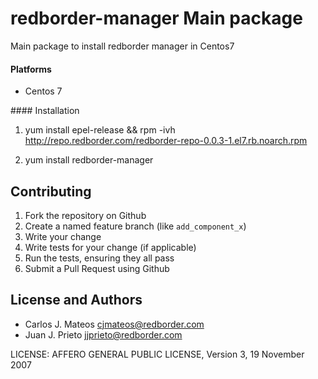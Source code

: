 # redborder-manager Main package
 
Main package to install redborder manager in Centos7

#### Platforms

- Centos 7

#### Installation

1. yum install epel-release && rpm -ivh http://repo.redborder.com/redborder-repo-0.0.3-1.el7.rb.noarch.rpm

2. yum install redborder-manager

## Contributing

1. Fork the repository on Github
2. Create a named feature branch (like `add_component_x`)
3. Write your change
4. Write tests for your change (if applicable)
5. Run the tests, ensuring they all pass
6. Submit a Pull Request using Github

## License and Authors

- Carlos J. Mateos <cjmateos@redborder.com>
- Juan J. Prieto <jjprieto@redborder.com>

LICENSE: AFFERO GENERAL PUBLIC LICENSE, Version 3, 19 November 2007
